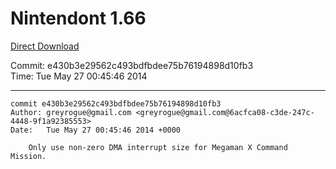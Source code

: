 # Nintendont 1.66
[Direct Download](./Nintendont.zip)

Commit: e430b3e29562c493bdfbdee75b76194898d10fb3  
Time: Tue May 27 00:45:46 2014   

-----

```
commit e430b3e29562c493bdfbdee75b76194898d10fb3
Author: greyrogue@gmail.com <greyrogue@gmail.com@6acfca08-c3de-247c-4448-9f1a92385553>
Date:   Tue May 27 00:45:46 2014 +0000

    Only use non-zero DMA interrupt size for Megaman X Command Mission.
```

